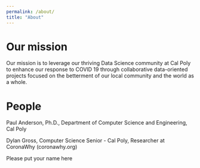 ```yaml
---
permalink: /about/
title: "About"
---
```


# Our mission

Our mission is to leverage our thriving Data Science community at Cal Poly to enhance our response to COVID 19 through collaborative data-oriented projects focused on the betterment of our local community and the world as a whole.

# People
Paul Anderson, Ph.D., Department of Computer Science and Engineering, Cal Poly

Dylan Gross, Computer Science Senior - Cal Poly, Researcher at CoronaWhy (coronawhy.org)

Please put your name here
